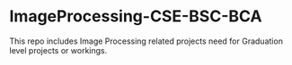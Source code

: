 # ImageProcessing-CSE-BSC-BCA
This repo includes Image Processing related projects need for Graduation level projects or workings.
